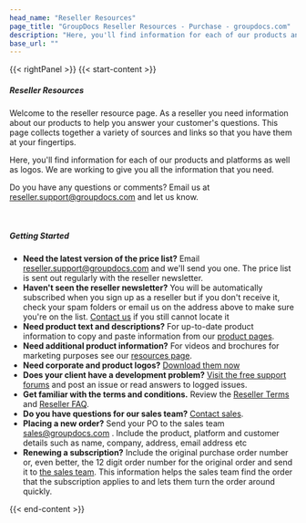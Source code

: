 ```yaml
---
head_name: "Reseller Resources"
page_title: "GroupDocs Reseller Resources - Purchase - groupdocs.com"
description: "Here, you'll find information for each of our products and platforms as well as logos. We are working to give you all the information that you need."
base_url: ""
---
```

{{< rightPanel >}}
{{< start-content >}}
##### **Reseller Resources**
Welcome to the reseller resource page. As a reseller you need information about our products to help you answer your customer's questions. This page collects together a variety of sources and links so that you have them at your fingertips.

Here, you'll find information for each of our products and platforms as well as logos. We are working to give you all the information that you need.

Do you have any questions or comments? Email us at [reseller.support@groupdocs.com](mailto:reseller.support@groupdocs.com) and let us know.

&nbsp;  
##### **Getting Started**  

* **Need the latest version of the price list?** Email [reseller.support@groupdocs.com](mailto:reseller.support@groupdocs.com) and we'll send you one. The price list is sent out regularly with the reseller newsletter.
* **Haven't seen the reseller newsletter?** You will be automatically subscribed when you sign up as a reseller but if you don't receive it, check your spam folders or email us on the address above to make sure you're on the list. [Contact us](mailto:reseller.support@groupdocs.com) if you still cannot locate it
* **Need product text and descriptions?** For up-to-date product information to copy and paste information from our [product pages](https://products.groupdocs.com/).
* **Need additional product information?** For videos and brochures for marketing purposes see our [resources page](/policies/resellers/resources/product-families).
* **Need corporate and product logos?** [Download them now](https://www.groupdocs.com/ResellerResources/product_logos.zip)
* **Does your client have a development problem?**
[Visit the free support forums](https://forum.groupdocs.com/) and post an issue or read answers to logged issues.
* **Get familiar with the terms and conditions.** Review the [Reseller Terms](/policies/resellers/policy) and [Reseller FAQ](/faqs/reseller).
* **Do you have questions for our sales team?**
[Contact sales](mailto:sales@groupdocs.com).
* **Placing a new order?** Send your PO to the sales team [sales@groupdocs.com](mailto:sales@groupdocs.com) . Include the product, platform and customer details such as name, company, address, email address etc
* **Renewing a subscription?** Include the original purchase order number or, even better, the 12 digit order number for the original order and send it to [the sales team](mailto:sales@groupdocs.com). This information helps the sales team find the order that the subscription applies to and lets them turn the order around quickly.  

{{< end-content >}}
